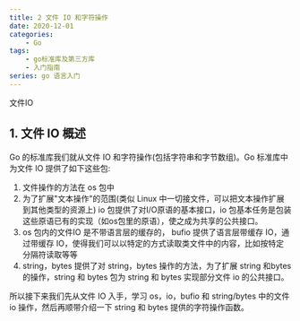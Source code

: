 ```yaml
---
title: 2 文件 IO 和字符操作
date: 2020-12-01
categories:
    - Go
tags:
	- go标准库及第三方库
	- 入门指南
series: go 语言入门
---
```


文件IO
<!-- more -->


## 1. 文件 IO 概述
Go 的标准库我们就从文件 IO 和字符操作(包括字符串和字节数组)。Go 标准库中为文件 IO 提供了如下这些包:
1. 文件操作的方法在 os 包中
2. 为了扩展"文本操作"的范围(类似 Linux 中一切接文件，可以把文本操作扩展到其他类型的资源上) io 包提供了对I/O原语的基本接口，io 包基本任务是包装这些原语已有的实现（如os包里的原语），使之成为共享的公共接口。
3. os 包内的文件IO 是不带语言层的缓存的， bufio 提供了语言层带缓存 IO，通过带缓存 IO，使得我们可以以特定的方式读取类文件中的内容，比如按特定分隔符读取等等
4. string，bytes 提供了对 string，bytes 操作的方法，为了扩展 string 和bytes 的操作，string 和 bytes 包为 string 和 bytes 实现部分文件 io 的公共接口。

所以接下来我们先从文件 IO 入手，学习 os，io，bufio 和 string/bytes 中的文件 io 操作，然后再顺带介绍一下 string 和 bytes 提供的字符操作函数。
